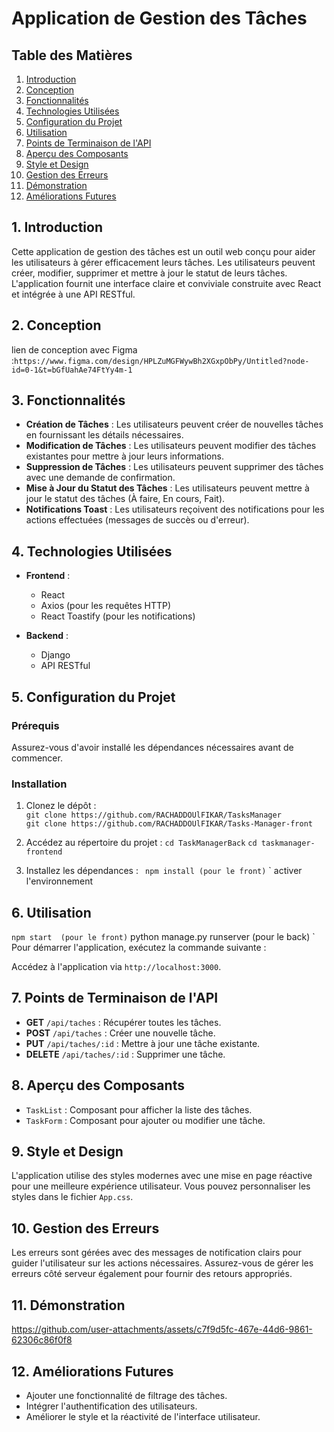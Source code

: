 # Application de Gestion des Tâches

## Table des Matières

1. [Introduction](#introduction)
2. [Conception](#Conception) 
3. [Fonctionnalités](#fonctionnalités)
4. [Technologies Utilisées](#technologies-utilisées)
5. [Configuration du Projet](#configuration-du-projet)
6. [Utilisation](#utilisation)
7. [Points de Terminaison de l'API](#points-de-terminaison-de-lapi)
8. [Aperçu des Composants](#aperçu-des-composants)
9. [Style et Design](#style-et-design)
10. [Gestion des Erreurs](#gestion-des-erreurs)
11. [Démonstration](#Démonstration)
12. [Améliorations Futures](#améliorations-futures)

## 1. Introduction

Cette application de gestion des tâches est un outil web conçu pour aider les utilisateurs à gérer efficacement leurs tâches. Les utilisateurs peuvent créer, modifier, supprimer et mettre à jour le statut de leurs tâches. L'application fournit une interface claire et conviviale construite avec React et intégrée à une API RESTful.
## 2. Conception 
lien de conception avec Figma :`https://www.figma.com/design/HPLZuMGFWywBh2XGxpObPy/Untitled?node-id=0-1&t=bGfUahAe74FtYy4m-1`

## 3. Fonctionnalités

- **Création de Tâches** : Les utilisateurs peuvent créer de nouvelles tâches en fournissant les détails nécessaires.
- **Modification de Tâches** : Les utilisateurs peuvent modifier des tâches existantes pour mettre à jour leurs informations.
- **Suppression de Tâches** : Les utilisateurs peuvent supprimer des tâches avec une demande de confirmation.
- **Mise à Jour du Statut des Tâches** : Les utilisateurs peuvent mettre à jour le statut des tâches (À faire, En cours, Fait).
- **Notifications Toast** : Les utilisateurs reçoivent des notifications pour les actions effectuées (messages de succès ou d'erreur).

## 4. Technologies Utilisées

- **Frontend** : 
  - React
  - Axios (pour les requêtes HTTP)
  - React Toastify (pour les notifications)

- **Backend** : 
  - Django
  - API RESTful

## 5. Configuration du Projet

### Prérequis

Assurez-vous d'avoir installé les dépendances nécessaires avant de commencer. 

### Installation

1. Clonez le dépôt :</br>
`git clone https://github.com/RACHADDOUlFIKAR/TasksManager`</br>
`git clone https://github.com/RACHADDOUlFIKAR/Tasks-Manager-front`
  
3. Accédez au répertoire du projet :
`cd TaskManagerBack`
`cd taskmanager-frontend`
4. Installez les dépendances :
`  npm install (pour le front) `
`  activer l'environnement 


## 6. Utilisation 

`npm start  (pour le front)`
python manage.py runserver (pour le back) `
Pour démarrer l'application, exécutez la commande suivante :

Accédez à l'application via `http://localhost:3000`.

## 7. Points de Terminaison de l'API

- **GET** `/api/taches` : Récupérer toutes les tâches.
- **POST** `/api/taches` : Créer une nouvelle tâche.
- **PUT** `/api/taches/:id` : Mettre à jour une tâche existante.
- **DELETE** `/api/taches/:id` : Supprimer une tâche.

## 8. Aperçu des Composants

- `TaskList` : Composant pour afficher la liste des tâches.
- `TaskForm` : Composant pour ajouter ou modifier une tâche.

## 9. Style et Design

L'application utilise des styles modernes avec une mise en page réactive pour une meilleure expérience utilisateur. Vous pouvez personnaliser les styles dans le fichier `App.css`.

## 10. Gestion des Erreurs

Les erreurs sont gérées avec des messages de notification clairs pour guider l'utilisateur sur les actions nécessaires. Assurez-vous de gérer les erreurs côté serveur également pour fournir des retours appropriés.

## 11. Démonstration


https://github.com/user-attachments/assets/c7f9d5fc-467e-44d6-9861-62306c86f0f8



## 12. Améliorations Futures

- Ajouter une fonctionnalité de filtrage des tâches.
- Intégrer l'authentification des utilisateurs.
- Améliorer le style et la réactivité de l'interface utilisateur.
